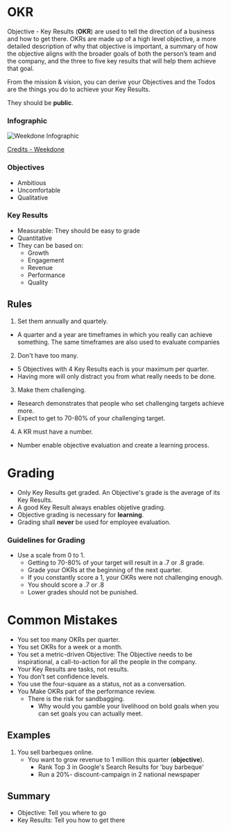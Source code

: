 # OKR
Objective - Key Results (**OKR**) are used to tell the direction of a business and how to get there.
OKRs are made up of a high level objective, a more detailed description of why that objective is important, a summary of how the objective aligns with the broader goals of both the person’s team and the company, and the three to five key results that will help them achieve that goal.

From the mission & vision, you can derive your Objectives and the Todos are the things you do to achieve your Key Results.

They should be **public**.

### Infographic
![Weekdone Infographic](https://blog.weekdone.com/wp-content/uploads/2014/07/OKR-infographic.png)

[Credits - Weekdone](https://blog.weekdone.com/introduction-okr-objectives-key-results/?utm_source=resources.weekdone.com&utm_campaign=resources)

### Objectives
- Ambitious
- Uncomfortable
- Qualitative

### Key Results
- Measurable: They should be easy to grade
- Quantitative
- They can be based on:
   - Growth
   - Engagement
   - Revenue
   - Performance
   - Quality

## Rules
1. Set them annually and quartely.
  - A quarter and a year are timeframes in which you really can achieve something. The same timeframes are also used to evaluate companies
2. Don't have too many.
  - 5 Objectives with 4 Key Results each is your maximum per quarter.
  - Having more will only distract you from what really needs to be done.
3. Make them challenging.
  - Research demonstrates that people who set challenging targets achieve more.
  - Expect to get to 70-80% of your challenging target.
4. A KR must have a number.
  - Number enable objective evaluation and create a learning process.

# Grading
- Only Key Results get graded. An Objective's grade is the average of its Key Results.
- A good Key Result always enables objetive grading.
- Objective grading is necessary for **learning**.
- Grading shall **never** be used for employee evaluation.

### Guidelines for Grading
- Use a scale from 0 to 1.
   - Getting to 70-80% of your target will result in a .7 or .8 grade.
   - Grade your OKRs at the beginning of the next quarter.
   - If you constantly score a 1, your OKRs were not challenging enough.
   - You should score a .7 or .8
   - Lower grades should not be punished.

# Common Mistakes
- You set too many OKRs per quarter.
- You set OKRs for a week or a month.
- You set a metric-driven Objective: The Objective needs to be inspirational, a call-to-action for all the people in the company.
- Your Key Results are tasks, not results.
- You don’t set confidence levels.
- You use the four-square as a status, not as a conversation.
- You Make OKRs part of the performance review.
    - There is the risk for sandbagging.
       - Why would you gamble your livelihood on bold goals when you can set goals you can actually meet.

## Examples
1. You sell barbeques online.
   - You want to grow revenue to 1 million this quarter (**objective**).
      - Rank Top 3 in Google's Search Results for 'buy barbeque'
      - Run a 20%- discount-campaign in 2 national newspaper

## Summary
- Objective: Tell you where to go
- Key Results: Tell you how to get there
